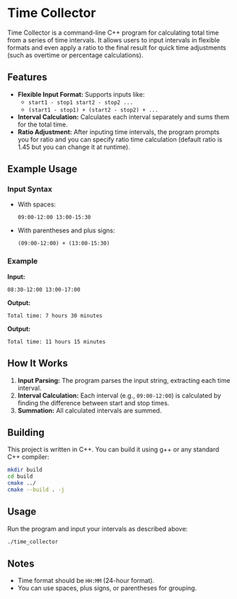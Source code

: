# Time Collector

Time Collector is a command-line C++ program for calculating total time from a series of time intervals. It allows users to input intervals in flexible formats and even apply a ratio to the final result for quick time adjustments (such as overtime or percentage calculations).

## Features

- **Flexible Input Format:**
  Supports inputs like:
  - `start1 - stop1 start2 - stop2 ...`
  - `(start1 - stop1) + (start2 - stop2) + ...`
- **Interval Calculation:**
  Calculates each interval separately and sums them for the total time.
- **Ratio Adjustment:**
  After inputing time intervals, the program prompts you for ratio and you can specify ratio
  time calculation (default ratio is 1.45 but you can change it at runtime).

## Example Usage

### Input Syntax

- With spaces:
  ```
  09:00-12:00 13:00-15:30
  ```
- With parentheses and plus signs:
  ```
  (09:00-12:00) + (13:00-15:30)
  ```

### Example

**Input:**
```
08:30-12:00 13:00-17:00
```
**Output:**
```
Total time: 7 hours 30 minutes
```

**Output:**
```
Total time: 11 hours 15 minutes
```

## How It Works

1. **Input Parsing:**
   The program parses the input string, extracting each time interval.
2. **Interval Calculation:**
   Each interval (e.g., `09:00-12:00`) is calculated by finding the difference between start and stop times.
3. **Summation:**
   All calculated intervals are summed.

## Building

This project is written in C++. You can build it using g++ or any standard C++ compiler:

```sh
mkdir build
cd build
cmake ../
cmake --build . -j
```

## Usage

Run the program and input your intervals as described above:

```sh
./time_collector
```

## Notes

- Time format should be `HH:MM` (24-hour format).
- You can use spaces, plus signs, or parentheses for grouping.